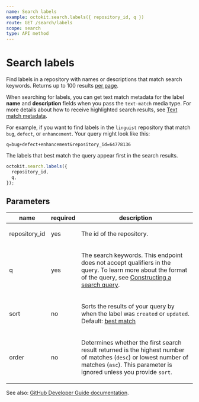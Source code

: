 ```yaml
---
name: Search labels
example: octokit.search.labels({ repository_id, q })
route: GET /search/labels
scope: search
type: API method
---
```


# Search labels

Find labels in a repository with names or descriptions that match search keywords. Returns up to 100 results [per page](https://docs.github.com/rest/overview/resources-in-the-rest-api#pagination).

When searching for labels, you can get text match metadata for the label **name** and **description** fields when you pass the `text-match` media type. For more details about how to receive highlighted search results, see [Text match metadata](https://docs.github.com/rest/reference/search#text-match-metadata).

For example, if you want to find labels in the `linguist` repository that match `bug`, `defect`, or `enhancement`. Your query might look like this:

`q=bug+defect+enhancement&repository_id=64778136`

The labels that best match the query appear first in the search results.

```js
octokit.search.labels({
  repository_id,
  q,
});
```

## Parameters

<table>
  <thead>
    <tr>
      <th>name</th>
      <th>required</th>
      <th>description</th>
    </tr>
  </thead>
  <tbody>
    <tr><td>repository_id</td><td>yes</td><td>

The id of the repository.

</td></tr>
<tr><td>q</td><td>yes</td><td>

The search keywords. This endpoint does not accept qualifiers in the query. To learn more about the format of the query, see [Constructing a search query](https://docs.github.com/rest/reference/search#constructing-a-search-query).

</td></tr>
<tr><td>sort</td><td>no</td><td>

Sorts the results of your query by when the label was `created` or `updated`. Default: [best match](https://docs.github.com/rest/reference/search#ranking-search-results)

</td></tr>
<tr><td>order</td><td>no</td><td>

Determines whether the first search result returned is the highest number of matches (`desc`) or lowest number of matches (`asc`). This parameter is ignored unless you provide `sort`.

</td></tr>
  </tbody>
</table>

See also: [GitHub Developer Guide documentation](https://docs.github.com/v3/search/#search-labels).
